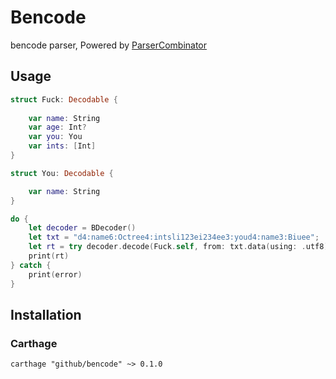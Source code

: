 # Bencode

bencode parser, Powered by [ParserCombinator](https://github.com/octree/ParserCombinator)





## Usage



```swift
struct Fuck: Decodable {
    
    var name: String
    var age: Int?
    var you: You
    var ints: [Int]
}

struct You: Decodable {

    var name: String
}

do {
    let decoder = BDecoder()
    let txt = "d4:name6:Octree4:intsli123ei234ee3:youd4:name3:Biuee";
    let rt = try decoder.decode(Fuck.self, from: txt.data(using: .utf8)!)
    print(rt)
} catch {
    print(error)
}
```





## Installation



### Carthage



```shell
carthage "github/bencode" ~> 0.1.0
```




